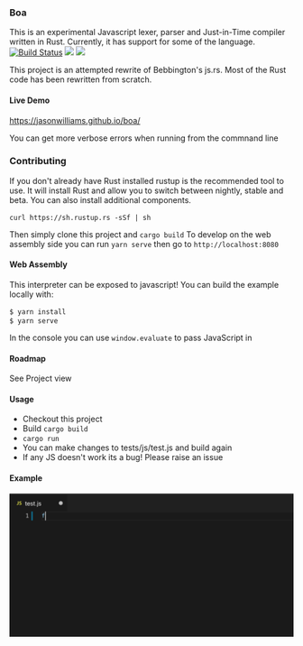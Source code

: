 ### Boa

This is an experimental Javascript lexer, parser and Just-in-Time compiler written in Rust. Currently, it has support for some of the language.  
[![Build Status](https://travis-ci.com/jasonwilliams/boa.svg?branch=master)](https://travis-ci.com/jasonwilliams/boa)
[![](http://meritbadge.herokuapp.com/boa)](https://crates.io/crates/boa)
[![](https://docs.rs/Boa/badge.svg)](https://docs.rs/Boa/)

This project is an attempted rewrite of Bebbington's js.rs. Most of the Rust code has been rewritten from scratch.

#### Live Demo

https://jasonwilliams.github.io/boa/

You can get more verbose errors when running from the commnand line

### Contributing

If you don't already have Rust installed rustup is the recommended tool to use. It will install Rust and allow you to switch between nightly, stable and beta. You can also install additional components.

```
curl https://sh.rustup.rs -sSf | sh
```

Then simply clone this project and `cargo build`
To develop on the web assembly side you can run `yarn serve` then go to `http://localhost:8080`

#### Web Assembly

This interpreter can be exposed to javascript!
You can build the example locally with:

```
$ yarn install
$ yarn serve
```

In the console you can use `window.evaluate` to pass JavaScript in

#### Roadmap

See Project view

#### Usage

- Checkout this project
- Build `cargo build`
- `cargo run`
- You can make changes to tests/js/test.js and build again
- If any JS doesn't work its a bug! Please raise an issue

#### Example

![Example](docs/img/latestDemo.gif)
